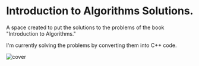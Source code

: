 # Introduction to Algorithms Solutions.
A space created to put the solutions to the problems of the book "Introduction to Algorithms."

I'm currently solving the problems by converting them into C++ code.

![cover](https://user-images.githubusercontent.com/110704998/187052884-58ea1423-7b1d-4674-84fb-d35a80564c7f.PNG)
